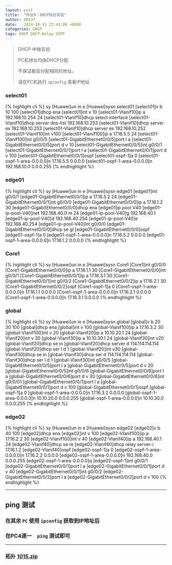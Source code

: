 ```yaml
---
layout: post
title:  "作业9：DHCP综合实验"
author: XM137
date:   2024-10-15 22:43:00 +0800
categories: ENSP
tags: ENSP DHCP-Relay OSPF
---
```



> DHCP 中继实验
> 
> PC机地址均由DHCP分配
> 
> 不保证都会分配相同的地址，
> 
> 请在PC机执行 `ipconfig` 查看IP地址
> 

### select01
{% highlight cli %}
<Huawei>sy
[Huawei]un in e
[Huawei]sysn select01
[select01]v b 10 100
[select01]dhcp ena
[select01]int v 10
[select01-Vlanif10]ip a 192.168.10.254 24
[select01-Vlanif10]dhcp select interface 
[select01-Vlanif10]dhcp server dns-list 192.168.10.253
[select01-Vlanif10]dhcp server ex 192.168.10.253
[select01-Vlanif10]dhcp server ex 192.168.10.252
[select01-Vlanif10]int v100
[select01-Vlanif100]ip a 17.16.5.5 24
[select01-Vlanif100]int g0/0/5
[select01-GigabitEthernet0/0/5]port l a
[select01-GigabitEthernet0/0/5]port d v 10
[select01-GigabitEthernet0/0/5]int g0/0/1
[select01-GigabitEthernet0/0/1]port l a
[select01-GigabitEthernet0/0/1]port d v 100
[select01-GigabitEthernet0/0/1]ospf
[select01-ospf-1]a 0
[select01-ospf-1-area-0.0.0.0]n 17.16.5.5 0.0.0.0
[select01-ospf-1-area-0.0.0.0]n 192.168.10.0 0.0.0.255
{% endhighlight %}


### edge01
{% highlight cli %}
<Huawei>sy
[Huawei]un in e
[Huawei]sysn edge01
[edge01]int g0/0/1
[edge01-GigabitEthernet0/0/1]ip a 17.16.5.2 24
[edge01-GigabitEthernet0/0/1]int g0/0/0
[edge01-GigabitEthernet0/0/0]ip a 17.16.1.2 30
[edge01-GigabitEthernet0/0/0]dhcp ena
[edge01]ip pool V40
[edge01-ip-pool-V40]net 192.168.40.0 m 24
[edge01-ip-pool-V40]g 192.168.40.1 
[edge01-ip-pool-V40]d 192.168.40.254
[edge01-ip-pool-V40]e 192.168.40.254
[edge01-ip-pool-V40]int g0/0/0
[edge01-GigabitEthernet0/0/0]dhcp se gl
[edge01-GigabitEthernet0/0/0]ospf 
[edge01-ospf-1]a 0
[edge01-ospf-1-area-0.0.0.0]n 17.16.5.2 0.0.0.0
[edge01-ospf-1-area-0.0.0.0]n 17.16.1.2 0.0.0.0
{% endhighlight %}


### Core1
{% highlight cli %}
<Huawei>sy
[Huawei]un in e
[Huawei]sysn Core1
[Core1]int g0/0/0
[Core1-GigabitEthernet0/0/0]ip a 17.16.1.1 30
[Core1-GigabitEthernet0/0/0]int g0/0/1
[Core1-GigabitEthernet0/0/1]ip a 17.16.3.1 30
[Core1-GigabitEthernet0/0/1]int g0/0/2
[Core1-GigabitEthernet0/0/2]ip a 17.16.2.1 30
[Core1-GigabitEthernet0/0/2]ospf
[Core1-ospf-1]a 0
[Core1-ospf-1-area-0.0.0.0]n 17.16.1.1 0.0.0.0
[Core1-ospf-1-area-0.0.0.0]n 17.16.2.1 0.0.0.0
[Core1-ospf-1-area-0.0.0.0]n 17.16.3.1 0.0.0.0
{% endhighlight %}


### global
{% highlight cli %}
<Huawei>sy
[Huawei]un in e
[Huawei]sysn global
[global]v b 20 30 100
[global]dhcp ena
[global]int v 100
[global-Vlanif100]ip a 17.16.3.2 30
[global-Vlanif100]int v 20
[global-Vlanif20]ip a 10.10.20.1 24
[global-Vlanif20]int v 30
[global-Vlanif30]ip a 10.10.30.1 24
[global-Vlanif30]int v20
[global-Vlanif20]dhcp se in
[global-Vlanif20]dhcp server d 114.114.114.114
[global-Vlanif20]dhcp ser l d 1
[global-Vlanif20]int v30
[global-Vlanif30]dhcp se in
[global-Vlanif30]dhcp ser d 114.114.114.114
[global-Vlanif30]dhcp ser l d 1
[global-Vlanif30]int g0/0/5
[global-GigabitEthernet0/0/5]port l a
[global-GigabitEthernet0/0/5]port d v 20
[global-GigabitEthernet0/0/5]int g0/0/6
[global-GigabitEthernet0/0/6]port l a
[global-GigabitEthernet0/0/6]port d v 30
[global-GigabitEthernet0/0/6]int g0/0/01
[global-GigabitEthernet0/0/1]port l a
[global-GigabitEthernet0/0/1]port d v 100
[global-GigabitEthernet0/0/1]ospf 
[global-ospf-1]a 0
[global-ospf-1-area-0.0.0.0]n 17.16.3.2 0.0.0.0
[global-ospf-1-area-0.0.0.0]n 10.10.20.0 0.0.0.255
[global-ospf-1-area-0.0.0.0]n 10.10.30.0 0.0.0.255
{% endhighlight %}


### edge02
{% highlight cli %}
<Huawei>sy
[Huawei]un in e
[Huawei]sysn edge02
[edge02]v b 40 100
[edge02]dhcp ena
[edge02]int v 100
[edge02-Vlanif100]ip a 17.16.2.2 30
[edge02-Vlanif100]int v 40
[edge02-Vlanif40]ip a 192.168.40.1 24
[edge02-Vlanif40]dhcp se re
[edge02-Vlanif40]dhcp relay server-i 17.16.1.2
[edge02-Vlanif40]ospf
[edge02-ospf-1]a 0
[edge02-ospf-1-area-0.0.0.0]n 17.16.2.2 0.0.0.0
[edge02-ospf-1-area-0.0.0.0]n 192.168.40.0 0.0.0.255
[edge02-ospf-1-area-0.0.0.0]q
[edge02-ospf-1]int g0/0/1
[edge02-GigabitEthernet0/0/1]port l a
[edge02-GigabitEthernet0/0/1]port d v 40
[edge02-GigabitEthernet0/0/1]int g0/0/2
[edge02-GigabitEthernet0/0/2]port l a
[edge02-GigabitEthernet0/0/2]port d v 100
{% endhighlight %}

---

## ping 测试
### 在其余 `PC` 使用 `ipconfig` 获取到IP地址后
### 在PC4逐一　`ping` 测试即可

---

### 拓扑 **[1015.zip](/assets/ENSP/20241015/1015.zip)**
